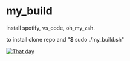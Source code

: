 # my_build

install spotify, vs_code, oh_my_zsh.

to install clone repo and "$ sudo ./my_build.sh"

[![That day](https://www.youtube.com/watch?v=HLd6OS2BSeE/0.png)](https://www.youtube.com/watch?v=HLd6OS2BSeE "That day I try to become the demon king")
